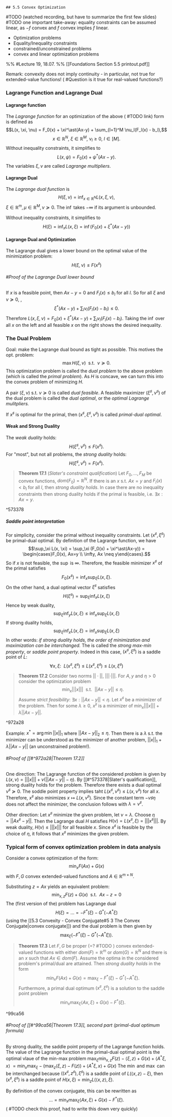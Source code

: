 	## 5.5 Convex Optimization

#TODO (watched recording, but have to summarize the first few slides)
#TODO one important take-away: equality constraints can be assumed linear, as $-f$ convex and $f$ convex implies $f$ linear.

- Optimization problems
- Equality/Inequality constraints
- constrained/unconstrained problems
- convex and linear optimization problems

%% #Lecture 19, 18.07.  %%
[[Foundations Section 5.5 printout.pdf]]

Remark: convexity does not imply continuity - in particular, not true for extended-value functions! ( #Question is it true for real-valued functions?)

### Lagrange Function and Lagrange Dual
#### Lagrange function
The *Lagrange function* for an optimization of the above ( #TODO  link) form is defined as
$$L(x, \xi, \nu) = F_0(x) + \xi^\ast(Ax-y) + \sum_{l=1}^M \nu_l(F_l(x) - b_l),$$$$x \in \mathbb R^N, ~\xi \in \mathbb R^M, ~\nu_l \geq 0, ~l \in [M].$$
Without inequality constraints, it simplifies to
$$L(x, \psi) = F_0(x)+ \psi^\ast(Ax-y).$$
The variables $\xi, \nu$ are called *Lagrange multipliers*.

#### Lagrange Dual
The *Lagrange dual function* is $$H(\xi, \nu) = \inf_{x \in \mathbb R^N} L(x, \xi, \nu),$$
$\xi \in \mathbb R^m, \mu \in \mathbb R^M, \nu \succcurlyeq 0$. The $\inf$ takes  $-\infty$ if its argument is unbounded.

Without inequality constraints, it simplifies to $$H(\xi) = \inf_x L(x, \xi) = \inf (F_0(x) + \xi^\ast (Ax - y))$$
#### Lagrange Dual and Optimization
The Lagrange dual gives a lower bound on the optimal value of the minimization problem:
$$H(\xi, \nu) \leq F(x^\sharp)$$
###### #Proof of the Lagrange Dual lower bound
If $x$ is a feasible point, then $Ax - y =0$ and $F_l(x) \leq b_l$ for all $l$. So for all $\xi$ and $\nu \succcurlyeq 0$, , $$\xi^\ast (Ax-y) + \sum_l \nu_l(F_l(x) - b_l) \leq 0.$$
Therefore $L(x, \xi, \nu) = F_0(x) + \xi^\ast(Ax - y) + \sum_l \nu_l (F_l(x) - b_l)$. Taking the $\inf$ over all $x$ on the left and all feasible $x$ on the right shows the desired inequality.

### The Dual Problem
Goal: make the Lagrange dual bound as tight as possible. This motives the opt. problem:
$$\max H(\xi, \nu) ~~\text{s.t.}~~ \nu \succcurlyeq 0.$$
This optimization problem is called the *dual problem* to the above problem (which is called the *primal problem*). As $H$ is concave, we can turn this into the convex problem of minimizing $H$.

A pair $(\xi, \nu)$ s.t. $\nu \succcurlyeq 0$ is called *dual feasible*. A feasible maximizer $(\xi^\sharp, \nu^\sharp)$ of the dual problem is called the *dual optimal*, or the *optimal Lagrange mulitpliers.*

If $x^\sharp$ is optimal for the primal, then $(x^\sharp, \xi^\sharp, \nu^\sharp)$ is called *primal-dual optimal*.

#### Weak and Strong Duality
The *weak duality* holds: $$H(\xi^\sharp, \nu^\sharp) \leq F(x^\sharp).$$
For "most", but not all problems, the *strong duality* holds:
$$H(\xi^\sharp, \nu^\sharp) = F(x^\sharp).$$
> **Theorem 17.1** (*Slater's constraint qualification*)
> Let $F_0, \dots, F_M$ be convex functions, $dom(F_0) = \mathbb R^N$.
> If there is an $x$ s.t. $Ax = y$ and $F_l(x) < b_l$ for all $l$, then *strong duality holds*.
> In case there are no inequality constraints then strong duality holds if the primal is feasible, i.e. $\exists x: Ax=y$.

^573378

##### Saddle point interpretation
For simplicity, consider the primal without inequality constraints. Let $(x^\sharp, \xi^\sharp)$ be primal-dual optimal. By definition of the Lagrange function, we have
$$\sup_\xi L(x, \xi) = \sup_\xi (F_0(x) + \xi^\ast(Ax-y)) = \begin{cases}F_0(x), Ax=y \\ \infty, Ax \neq y\end{cases}.$$
So if $x$ is not feasible, the $\sup$ is $\infty$. Therefore, the feasible minimizer $x^\sharp$ of the primal satisfies $$F_0(x^\sharp) = \inf_x \sup_\xi L(x, \xi).$$
On the other hand, a dual optimal vector $\xi^\sharp$ satisfies $$H(\xi^\sharp) = \sup_\xi \inf_x L(x, \xi)$$
Hence by weak duality,
$$\sup_\xi \inf_y L(x, \xi) \leq \inf_x \sup_\xi L(x, \xi)$$
If strong duality holds,
$$\sup_\xi \inf_x L(x, \xi) = \inf_x \sup_\xi L(x, \xi)$$
In other words: *if strong duality holds, the order of minimization and maximization can be interchanged.* The is called the *strong max-min property*, or *saddle point property*. Indeed in this case, $(x^\sharp, \xi^\sharp)$ is a saddle point of $L$:
$$\forall x, \xi: ~~ L(x^\sharp, \xi^\sharp) \leq L(x^\sharp, \xi^\sharp) \leq L(x, \xi^\sharp)$$
> **Theorem 17.2**
> Consider two norms $||\cdot||$, $|||\cdot |||$. For $A, y$ and $\eta > 0$ consider the optimization problem $$\min_x |||x||| ~~\text{s.t.}~~||Ax-y||\leq \eta.$$
> Assume *strict feasibility*: $\exists x: ||Ax-y||<\eta$. Let $x^\sharp$ be a minimizer of the problem. Then for some $\lambda \geq 0$, $x^\sharp$ is a minimizer of $\min_x |||x||| + \lambda ||Ax - y||$.

^972a28

Example: $x^\ast = \arg\min ||x||_1$ where $||Ax-y||_2 \leq \eta$. Then there is a $\lambda$ s.t. the minimizer can be understood as the minimizer of another problem, $||x||_1 + \lambda ||Ax-y||$ (an unconstrained problem!).

###### #Proof of [[#^972a28|Theorem 17.2]]
One direction:
The Lagrange function of the considered problem is given by $L(x, \nu) = |||x||| + \nu(||Ax-y|| - \eta)$. By [[#^573378|Slater's qualification]], strong duality holds for the problem. Therefore there exists a dual optimal $\nu^\sharp \succcurlyeq 0$. The soddle point property implies taht $L(x^\sharp, \nu^\sharp) \leq L(x, \nu^\sharp)$ for all $x$. Therefore, $x^\sharp$ also minimizes $x \mapsto L(x, v^\sharp)$. Since the constant term $-v\sharp \eta$ does not affect the minimizer, the conclusion follows with $\lambda = \nu^\sharp$.

Other direction:
Let $x^\sharp$ minimize the given problem, let $\nu = \lambda$. Choose $\eta = ||Ax^\sharp - y||$. Then the Lagrange dual $H$ satisfies $H(\nu) = L(x^\sharp, \xi) = |||x^\sharp|||$. By weak duality, $H(\nu) \leq |||x|||$ for all feasible $x$. Since $x^\sharp$ is feasible by the choice of $\eta$, it follows that $x^\sharp$ minimizes the given problem.


### Typical form of convex optimization problem in data analysis
Consider a convex optimization of the form:
$$\min_x F(Ax) + G(x)$$
with $F, G$ convex extended-valued functions and $A \in \mathbb R^{m\times N}$.

Substituting $z=Ax$ yields an equivalent problem: $$\min_{x,z} F(z) + G(x) ~~\text{s.t.}~~Ax-z = 0$$
The (first version of the) problem has Lagrange dual
$$H(\xi) = \dots = -F^\ast(\xi) - G^\ast(-A^\ast \xi)$$
(using the [[5.3 Convexity - Convex Conjugate#5 3 The Convex Conjugate|convex conjugate]]) and the dual problem is then given by $$\max_\xi (-F^\ast(\xi) - G^\ast(-A^\ast \xi)).$$
> **Theorem 17.3**
> Let $F, G$ be proper (=? #TODO ) convex extended-valued functions with either $dom(F) = \mathbb R^m$ or $dom(G) = \mathbb R^N$ and there is an $x$ such that $Ax \in dom(F)$. Assume the optima in the considered problem's primal/dual are attained. Then *strong duality holds* in the form
> $$\min_x F(Ax) + G(x) = \max_\xi -F^\ast(\xi) - G^\ast(-A^\ast \xi).$$
> Furthermore, a primal dual optimum $(x^\sharp, \xi^\sharp)$ is a solution to the saddle point problem $$\min_x \max_\xi \langle Ax, \xi\rangle + G(x) - F^\ast(\xi).$$

^99ca56

###### #Proof of [[#^99ca56|Theorem 17.3]], second part (primal-dual optimum formula)
By strong duality, the saddle point property of the Lagrange function holds. The value of the Lagrange function in the primal-dual optimal point is the optimal vlaue of the min-max problem $\max_\xi \min_{x, z} F(z) - \langle \xi, z \rangle + G(x) + \langle A^\ast \xi, x \rangle$ $=\min_x \max_\xi -(\max_z \langle \xi, z\rangle - F(z)) + \langle A^\ast \xi, x \rangle + G(x)$
The $\min$ and $\max$ can be interchanged because $((x^\sharp, z^\sharp), \xi^\sharp)$ is a saddle point of $L(\langle x, z \rangle - \xi)$, then $(x^\sharp, \xi^\sharp)$ is a saddle point of $H(x, \xi) = \min_z L(\langle x, z \rangle, \xi)$.

By definition of the convex conjugate, this can be rewritten as $$\dots = \min_x \max_\xi \langle Ax, \xi \rangle + G(x) - F^\ast(\xi).$$
( #TODO check this proof, had to write this down very quickly)